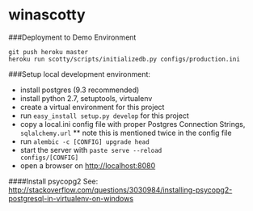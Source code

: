 winascotty
==========



###Deployment to Demo Environment



	git push heroku master
	heroku run scotty/scripts/initializedb.py configs/production.ini



###Setup local development environment:

* install postgres (9.3 recommended)
* install python 2.7, setuptools, virtualenv
* create a virtual environment for this project
* run <code>easy_install setup.py develop</code> for this project
* copy a local.ini config file with proper Postgres Connection Strings, <code>sqlalchemy.url</code>
** note this is mentioned twice in the config file
* run <code>alembic -c [CONFIG] upgrade head</code>
* start the server with <code>paste serve --reload configs/[CONFIG]</code> 
* open a browser on [http://localhost:8080](http://localhost:8080)


####Install psycopg2
See:
http://stackoverflow.com/questions/3030984/installing-psycopg2-postgresql-in-virtualenv-on-windows
